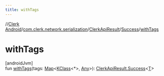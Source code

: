 ```yaml
---
title: withTags
---
```

//[Clerk Android](../../../../index.html)/[com.clerk.network.serialization](../../index.html)/[ClerkApiResult](../index.html)/[Success](index.html)/[withTags](with-tags.html)



# withTags



[androidJvm]\
fun [withTags](with-tags.html)(tags: [Map](https://kotlinlang.org/api/latest/jvm/stdlib/kotlin-stdlib/kotlin.collections/-map/index.html)&lt;[KClass](https://kotlinlang.org/api/latest/jvm/stdlib/kotlin-stdlib/kotlin.reflect/-k-class/index.html)&lt;*&gt;, [Any](https://kotlinlang.org/api/latest/jvm/stdlib/kotlin-stdlib/kotlin/-any/index.html)&gt;): [ClerkApiResult.Success](index.html)&lt;[T](index.html)&gt;




